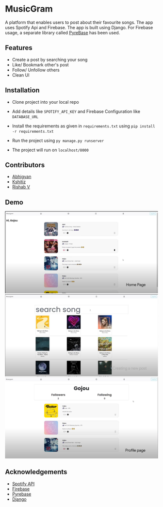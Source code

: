 
# MusicGram

A platform that enables users to post about their favourite songs. The app uses Spotify Api and Firebase.
The app is built using Django. For Firebase usage, a separate library called  [PyreBase](https://github.com/thisbejim/Pyrebase) has been used.




## Features

- Create a post by searching your song 
- Like/ Bookmark other's post
- Follow/ Unfollow others
- Clean UI



  
## Installation 

- Clone project into your local repo
- Add details like 
    ```SPOTIFY_API_KEY``` and Firebase Configuration like ```DATABASE_URL```
- Install the requirements as given in ```requirements.txt``` using ```pip install -r requirements.txt```
- Run the project using ```py manage.py runserver```

- The project will run on ```localhost/8000```


## Contributors

- [Abhigyan](https://www.github.com/ag2byte)
- [Kshitiz](https://github.com/klakho0400)
- [Rishab V](https://github.com/rishab4301)

  
## Demo

![](https://github.com/ag2byte/music-gram/blob/main/gitimages/homepage.jpg)
![](https://github.com/ag2byte/music-gram/blob/main/gitimages/newpost.jpg)
![](https://github.com/ag2byte/music-gram/blob/main/gitimages/profilepage.jpg)


  
## Acknowledgements

 - [Spotify API](https://developer.spotify.com/documentation/web-api/)
 - [Firebase ](https://firebase.google.com/docs)
 - [Pyrebase](https://github.com/thisbejim/Pyrebase)
 - [Django](https://docs.djangoproject.com/en/3.2/)

  
